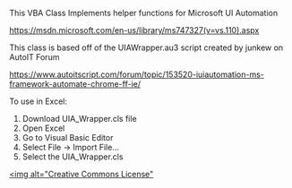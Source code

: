 This VBA Class Implements helper functions for Microsoft UI Automation

https://msdn.microsoft.com/en-us/library/ms747327(v=vs.110).aspx

This class is based off of the UIAWrapper.au3 script created by junkew on AutoIT Forum

https://www.autoitscript.com/forum/topic/153520-iuiautomation-ms-framework-automate-chrome-ff-ie/

To use in Excel:
1) Download UIA_Wrapper.cls file
2) Open Excel
3) Go to Visual Basic Editor
4) Select File -> Import File...
5) Select the UIA_Wrapper.cls

<a rel="license" href="http://creativecommons.org/licenses/by-sa/4.0/"><img alt="Creative Commons License" 
